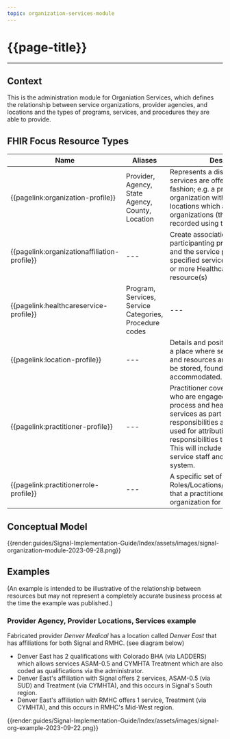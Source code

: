 ```yaml
---
topic: organization-services-module
---
```


# {{page-title}}

---

## Context
This is the administration module for Organiation Services, which defines the relationship between service organizations, provider agencies, and locations and the types of programs, services, and procedures they are able to provide.

## FHIR Focus Resource Types

| Name                      | Aliases                                   | Description |
| --- | --- | --- |
| {{pagelink:organization-profile}} | Provider, Agency, State Agency, County, Location        | Represents a distinct place where services are offered, in hierarchical fashion; e.g. a provider agency is an organization with 1 or more provider locations which are also organizations (their relationship is recorded using the .partOf reference |
| {{pagelink:organizationaffiliation-profile}}  | --- | Create associations between participanting providers (locations) and the service provider where specified services are provided in 1 or more HealthcareService resource(s) |
| {{pagelink:healthcareservice-profile}}   | Program, Services, Service Categories, Procedure codes | --- |
| {{pagelink:location-profile}}                 | --- | Details and position information for a place where services are provided and resources and participants may be stored, found, contained, or accommodated. |
| {{pagelink:practitioner-profile}}                 | --- | Practitioner covers all individuals who are engaged in the healthcare process and healthcare-related services as part of their formal responsibilities and this Resource is used for attribution of activities and responsibilities to these individuals. This will include both healthcare service staff and users of this system. |
| {{pagelink:practitionerrole-profile}}                 | --- | A specific set of Roles/Locations/specialties/services that a practitioner may perform at an organization for a period of time. |


## Conceptual Model

{{render:guides/Signal-Implementation-Guide/Index/assets/images/signal-organization-module-2023-09-28.png}}

## Examples
(An example is intended to be illustrative of the relationship between resources but may not represent a completely accurate business process at the time the example was published.)

### Provider Agency, Provider Locations, Services example

Fabricated provider *Denver Medical* has a location called *Denver East* that has affiliations for both Signal and RMHC.  (see diagram below)
- Denver East has 2 qualifications with Colorado BHA (via LADDERS) which allows services ASAM-0.5 and CYMHTA Treatment which are also coded as qualifications via the administrator.
- Denver East's affiliation with Signal offers 2 services, ASAM-0.5 (via SUD) and Treatment (via CYMHTA), and this occurs in Signal's South region.
- Denver East's affiliation with RMHC offers 1 service, Treatment (via CYMHTA), and this occurs in RMHC's Mid-West region.


{{render:guides/Signal-Implementation-Guide/Index/assets/images/signal-org-example-2023-09-22.png}}
